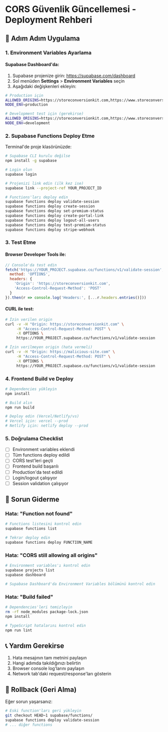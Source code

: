 # CORS Güvenlik Güncellemesi - Deployment Rehberi

## 🎯 **Adım Adım Uygulama**

### 1. Environment Variables Ayarlama

#### Supabase Dashboard'da:
1. Supabase projenize girin: https://supabase.com/dashboard
2. Sol menüden **Settings** > **Environment Variables** seçin
3. Aşağıdaki değişkenleri ekleyin:

```bash
# Production için
ALLOWED_ORIGINS=https://storeconversionkit.com,https://www.storeconversionkit.com
NODE_ENV=production

# Development test için (gerekirse)
ALLOWED_ORIGINS=https://storeconversionkit.com,https://www.storeconversionkit.com,http://localhost:3000,http://localhost:5173
NODE_ENV=development
```

### 2. Supabase Functions Deploy Etme

Terminal'de proje klasörünüzde:

```bash
# Supabase CLI kurulu değilse
npm install -g supabase

# Login olun
supabase login

# Projenizi link edin (ilk kez ise)
supabase link --project-ref YOUR_PROJECT_ID

# Functions'ları deploy edin
supabase functions deploy validate-session
supabase functions deploy create-session  
supabase functions deploy set-premium-status
supabase functions deploy create-portal-link
supabase functions deploy logout-all-users
supabase functions deploy test-premium-status
supabase functions deploy stripe-webhook
```

### 3. Test Etme

#### Browser Developer Tools ile:
```javascript
// Console'da test edin
fetch('https://YOUR_PROJECT.supabase.co/functions/v1/validate-session', {
  method: 'OPTIONS',
  headers: {
    'Origin': 'https://storeconversionkit.com',
    'Access-Control-Request-Method': 'POST'
  }
}).then(r => console.log('Headers:', [...r.headers.entries()]))
```

#### CURL ile test:
```bash
# İzin verilen origin
curl -v -H "Origin: https://storeconversionkit.com" \
     -H "Access-Control-Request-Method: POST" \
     -X OPTIONS \
     https://YOUR_PROJECT.supabase.co/functions/v1/validate-session

# İzin verilmeyen origin (hata vermeli)
curl -v -H "Origin: https://malicious-site.com" \
     -H "Access-Control-Request-Method: POST" \
     -X OPTIONS \
     https://YOUR_PROJECT.supabase.co/functions/v1/validate-session
```

### 4. Frontend Build ve Deploy

```bash
# Dependencies yükleyin
npm install

# Build alın
npm run build

# Deploy edin (Vercel/Netlify/vs)
# Vercel için: vercel --prod
# Netlify için: netlify deploy --prod
```

### 5. Doğrulama Checklist

- [ ] Environment variables eklendi
- [ ] Tüm functions deploy edildi
- [ ] CORS test'leri geçti
- [ ] Frontend build başarılı
- [ ] Production'da test edildi
- [ ] Login/logout çalışıyor
- [ ] Session validation çalışıyor

## 🐛 **Sorun Giderme**

### Hata: "Function not found"
```bash
# Functions listesini kontrol edin
supabase functions list

# Tekrar deploy edin
supabase functions deploy FUNCTION_NAME
```

### Hata: "CORS still allowing all origins"
```bash
# Environment variables'ı kontrol edin
supabase projects list
supabase dashboard

# Supabase Dashboard'da Environment Variables bölümünü kontrol edin
```

### Hata: "Build failed"
```bash
# Dependencies'leri temizleyin
rm -rf node_modules package-lock.json
npm install

# TypeScript hatalarını kontrol edin
npm run lint
```

## 📞 **Yardım Gerekirse**

1. Hata mesajının tam metnini paylaşın
2. Hangi adımda takıldığınızı belirtin
3. Browser console log'larını paylaşın
4. Network tab'daki request/response'ları gösterin

## 🔄 **Rollback (Geri Alma)**

Eğer sorun yaşarsanız:

```bash
# Eski function'ları geri yükleyin
git checkout HEAD~1 supabase/functions/
supabase functions deploy validate-session
# ... diğer functions
``` 